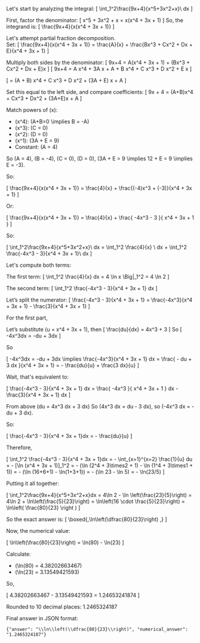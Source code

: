 Let's start by analyzing the integral:
\[
\int_1^2\frac{9x+4}{x^5+3x^2+x}\ dx
\]

First, factor the denominator:
\[
x^5 + 3x^2 + x = x(x^4 + 3x + 1)
\]
So, the integrand is:
\[
\frac{9x+4}{x(x^4 + 3x + 1)}
\]

Let's attempt partial fraction decomposition.  
Set:
\[
\frac{9x+4}{x(x^4 + 3x + 1)} = \frac{A}{x} + \frac{Bx^3 + Cx^2 + Dx + E}{x^4 + 3x + 1}
\]

Multiply both sides by the denominator:
\[
9x+4 = A(x^4 + 3x + 1) + (Bx^3 + Cx^2 + Dx + E)x
\]
\[
9x+4 = A x^4 + 3A x + A + B x^4 + C x^3 + D x^2 + E x
\]

\[
= (A + B) x^4 + C x^3 + D x^2 + (3A + E) x + A
\]

Set this equal to the left side, and compare coefficients:
\[
9x + 4 = (A+B)x^4 + Cx^3 + Dx^2 + (3A+E)x + A
\]

Match powers of \(x\):

- \(x^4\): \(A+B=0 \implies B = -A\)
- \(x^3\): \(C = 0\)
- \(x^2\): \(D = 0\)
- \(x^1\): \(3A + E = 9\)
- Constant: \(A = 4\)

So \(A = 4\), \(B = -4\), \(C = 0\), \(D = 0\), \(3A + E = 9 \implies 12 + E = 9 \implies E = -3\).

So:

\[
\frac{9x+4}{x(x^4 + 3x + 1)} = \frac{4}{x} + \frac{(-4)x^3 + (-3)}{x^4 + 3x + 1}
\]

Or:

\[
\frac{9x+4}{x(x^4 + 3x + 1)} = \frac{4}{x} + \frac{ -4x^3 - 3 }{ x^4 + 3x + 1 }
\]

So:

\[
\int_1^2\frac{9x+4}{x^5+3x^2+x}\ dx = \int_1^2 \frac{4}{x} \ dx + \int_1^2 \frac{-4x^3 - 3}{x^4 + 3x + 1}\ dx
\]

Let's compute both terms:

The first term:
\[
\int_1^2 \frac{4}{x} dx = 4 \ln x \Big|_1^2 = 4 \ln 2
\]

The second term:
\[
\int_1^2 \frac{-4x^3 - 3}{x^4 + 3x + 1} dx
\]

Let’s split the numerator:
\[
\frac{-4x^3 - 3}{x^4 + 3x + 1} = \frac{-4x^3}{x^4 + 3x + 1} - \frac{3}{x^4 + 3x + 1}
\]

For the first part,

Let’s substitute \(u = x^4 + 3x + 1\), then
\[
\frac{du}{dx} = 4x^3 + 3
\]
So
\[
-4x^3dx = -du + 3dx
\]

So

\[
-4x^3dx = -du + 3dx
\implies \frac{-4x^3}{x^4 + 3x + 1} dx = \frac{ - du + 3 dx }{x^4 + 3x + 1}
= - \frac{du}{u} + \frac{3 dx}{u}
\]

Wait, that's equivalent to:

\[
\frac{-4x^3 - 3}{x^4 + 3x + 1} dx = \frac{ -4x^3 }{ x^4 + 3x + 1 } dx - \frac{3}{x^4 + 3x + 1} dx 
\]

From above \(du = 4x^3 dx + 3 dx\)
So \(4x^3 dx = du - 3 dx\), so \(-4x^3 dx = -du + 3 dx\).

So:

\[
\frac{-4x^3 - 3}{x^4 + 3x + 1}dx = - \frac{du}{u}
\]

Therefore,

\[
\int_1^2 \frac{-4x^3 - 3}{x^4 + 3x + 1}dx = - \int_{x=1}^{x=2} \frac{1}{u} du
= - [\ln (x^4 + 3x + 1)]_1^2
= - (\ln (2^4 + 3\times2 + 1) - \ln (1^4 + 3\times1 + 1))
= - (\ln (16+6+1) - \ln(1+3+1))
= - (\ln 23 - \ln 5)
= - \ln(23/5)
\]

Putting it all together:

\[
\int_1^2\frac{9x+4}{x^5+3x^2+x}dx = 4\ln 2 - \ln \left(\frac{23}{5}\right)
= 4\ln 2 + \ln\left(\frac{5}{23}\right)
= \ln\left(16 \cdot \frac{5}{23}\right) = \ln\left( \frac{80}{23} \right )
\]

So the exact answer is:
\[
\boxed{\,\ln\left(\dfrac{80}{23}\right) \,}
\]

Now, the numerical value:

\[
\ln\left(\frac{80}{23}\right) = \ln(80) - \ln(23)
\]

Calculate:

- \(\ln(80) = 4.38202663467\)
- \(\ln(23) = 3.13549421593\)

So,

\[
4.38202663467 - 3.13549421593 = 1.24653241874
\]

Rounded to 10 decimal places: 1.2465324187

Final answer in JSON format:
```
{"answer": "\\ln\\left(\\dfrac{80}{23}\\right)", "numerical_answer": "1.2465324187"}
```